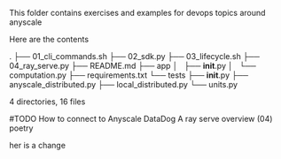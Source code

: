 This folder contains exercises and examples for devops topics around anyscale

Here are the contents

.
├── 01_cli_commands.sh
├── 02_sdk.py
├── 03_lifecycle.sh
├── 04_ray_serve.py
├── README.md
├── app
│   ├── __init__.py
│   └── computation.py
├── requirements.txt
└── tests
    ├── __init__.py
    ├── anyscale_distributed.py
    ├── local_distributed.py
    └── units.py

4 directories, 16 files

#TODO
How to connect to Anyscale DataDog
A ray serve overview (04)
poetry 


her is a change
